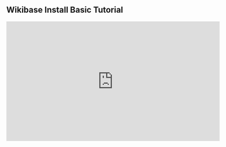 ## Wikibase Install Basic Tutorial

<iframe width="560" height="315" src="https://www.youtube-nocookie.com/embed/a3wM4Xd3BKI" frameborder="0" allow="accelerometer; autoplay; encrypted-media; gyroscope; picture-in-picture" allowfullscreen></iframe>
